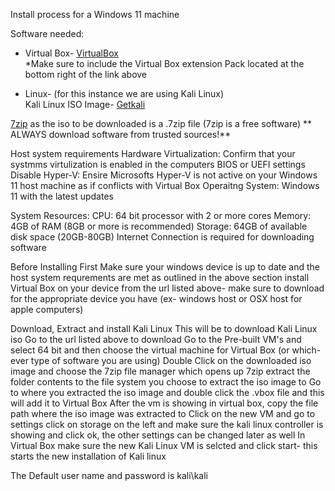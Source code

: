 Install process for a Windows 11 machine 


Software needed: 
- Virtual Box- 
  [VirtualBox](https://www.virtualbox.org/wiki/Downloads) <br>
  *Make sure to include the Virtual Box extension Pack located at the bottom right of the link above <br>
  
- Linux- (for this instance we are using Kali Linux)<br>
Kali Linux ISO Image- [Getkali](https://www.kali.org/get-kali/)

[7zip](https://www.7-zip.org/download.html) as the iso to be downloaded is a .7zip file (7zip is a free software)
** ALWAYS download software from trusted sources!**


Host system requirements 
Hardware Virtualization: Confirm that your systmms virtulization is enabled in the computers BIOS or UEFI settings 
Disable Hyper-V: Ensire Microsofts Hyper-V is not active on your Windows 11 host machine as if conflicts with Virtual Box 
Operaitng System: Windows 11 with the latest updates 

System Resources: 
CPU: 64 bit processor with 2 or more cores
Memory: 4GB of RAM (8GB or more is recommended)
Storage: 64GB of available disk space (20GB-80GB)
Internet Connection is required for downloading software 


Before Installing 
First Make sure your windows device is up to date and the host system requrements are met as outlined in the above section 
install Virtual Box on your device from the url listed above- make sure to download for the appropriate device you have (ex- windows host or OSX host for apple computers)

Download, Extract and install Kali Linux 
This will be to download Kali Linux iso 
Go to the url listed above to download 
Go to the Pre-built VM's and select 64 bit and then choose the virtual machine for Virtual Box (or which-ever type of software you are using)
Double Click on the downloaded iso image and choose the 7zip file manager which opens up 7zip
extract the folder contents to the file system you choose to extract the iso image to
Go to where you extracted the iso image and double click the .vbox file and this will add it to Virtual Box 
After the vm is showing in virtual box, copy the file path where the iso image was extracted to 
Click on the new VM and go to settings click on storage on the left and make sure the kali linux controller is showing and click ok, the other settings can be changed later as well 
In Virtual Box make sure the new Kali Linux VM is selcted and click start- this starts  the new installation of Kali linux

The Default user name and password is kali\kali 

